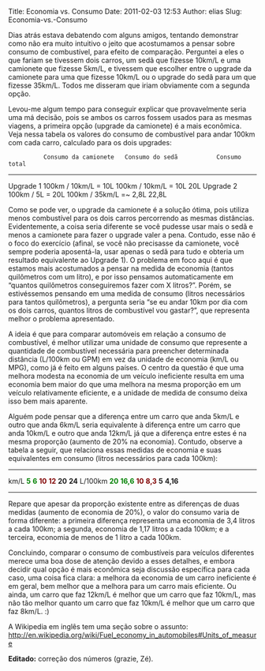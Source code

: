 Title: Economia vs. Consumo
Date: 2011-02-03 12:53
Author: elias
Slug: Economia-vs.-Consumo

Dias atrás estava debatendo com alguns amigos, tentando demonstrar como
não era muito intuitivo o jeito que acostumamos a pensar sobre consumo
de combustível, para efeito de comparação. Perguntei a eles o que fariam
se tivessem dois carros, um sedã que fizesse 10km/L e uma camionete que
fizesse 5km/L, e tivessem que escolher entre o upgrade da camionete para
uma que fizesse 10km/L ou o upgrade do sedã para um que fizesse 35km/L.
Todos me disseram que iriam obviamente com a segunda opção.

Levou-me algum tempo para conseguir explicar que provavelmente seria uma
má decisão, pois se ambos os carros fossem usados para as mesmas
viagens, a primeira opção (upgrade da camionete) é a mais econômica.
Veja nessa tabela os valores do consumo de combustível para andar 100km
com cada carro, calculado para os dois upgrades:

              Consumo da camionete   Consumo do sedã           Consumo total
  ----------- ---------------------- ------------------------- ---------------
  Upgrade 1   100km / 10km/L = 10L   100km / 10km/L = 10L      20L
  Upgrade 2   100km / 5L = 20L       100km / 35km/L =\~ 2,8L   22,8L

Como se pode ver, o upgrade da camionete é a solução ótima, pois utiliza
menos combustível para os dois carros percorrendo as mesmas distâncias.
Evidentemente, a coisa seria diferente se você pudesse usar mais o sedã
e menos a camionete para fazer o upgrade valer a pena. Contudo, esse não
é o foco do exercício (afinal, se você não precisasse da camionete, você
sempre poderia aposentá-la, usar apenas o sedã para tudo e obteria um
resultado equivalente ao Upgrade 1). O problema em foco aqui é que
estamos mais acostumados a pensar na medida de economia (tantos
quilômetros com um litro), e por isso pensamos automaticamente em
“quantos quilômetros conseguiremos fazer com X litros?”. Porém, se
estivéssemos pensando em uma medida de consumo (litros necessários para
tantos quilômetros), a pergunta seria “se eu andar 10km por dia com os
dois carros, quantos litros de combustível vou gastar?”, que representa
melhor o problema apresentado.

A ideia é que para comparar automóveis em relação a consumo de
combustível, é melhor utilizar uma unidade de consumo que represente a
quantidade de combustível necessária para preencher determinada
distância (L/100km ou GPM) em vez da unidade de economia (km/L ou MPG),
como já é feito em alguns países. O centro da questão é que uma melhora
modesta na economia de um veículo ineficiente resulta em uma economia
bem maior do que uma melhora na mesma proporção em um veículo
relativamente eficiente, e a unidade de medida de consumo deixa isso bem
mais aparente.

Alguém pode pensar que a diferença entre um carro que anda 5km/L e outro
que anda 6km/L seria equivalente à diferença entre um carro que anda
10km/L e outro que anda 12km/L já que a diferença entre estes é na mesma
proporção (aumento de 20% na economia). Contudo, observe a tabela a
seguir, que relaciona essas medidas de economia e suas equivalentes em
consumo (litros necessários para cada 100km):

  --------- ------------------------------------------- --------------------------------------------- -------------------------------------------- --------------------------------------------- -------- ----------
  km/L      <span style="color: green;">**5**</span>    <span style="color: green;">**6**</span>      <span style="color: maroon;">**10**</span>   <span style="color: maroon;">**12**</span>    **20**   **24**
  L/100km   <span style="color: green;">**20**</span>   <span style="color: green;">**16,6**</span>   <span style="color: maroon;">**10**</span>   <span style="color: maroon;">**8,3**</span>   **5**    **4,16**
  --------- ------------------------------------------- --------------------------------------------- -------------------------------------------- --------------------------------------------- -------- ----------

Repare que apesar da proporção existente entre as diferenças de duas
medidas (aumento de economia de 20%), o valor do consumo varia de forma
diferente: a primeira diferença representa uma economia de 3,4 litros a
cada 100km; a segunda, economia de 1,17 litros a cada 100km; e a
terceira, economia de menos de 1 litro a cada 100km.

Concluindo, comparar o consumo de combustíveis para veículos diferentes
merece uma boa dose de atenção devido a esses detalhes, e embora decidir
qual opção é mais econômica seja discussão específica para cada caso,
uma coisa fica clara: a melhora da economia de um carro ineficiente é em
geral, bem melhor que a melhora para um carro mais eficiente. Ou ainda,
um carro que faz 12km/L é melhor que um carro que faz 10km/L, mas não
tão melhor quanto um carro que faz 10km/L é melhor que um carro que faz
8km/L. :)

A Wikipedia em inglês tem uma seção sobre o assunto:
<http://en.wikipedia.org/wiki/Fuel_economy_in_automobiles#Units_of_measure>

**Editado:** correção dos números (grazie, Zé).
